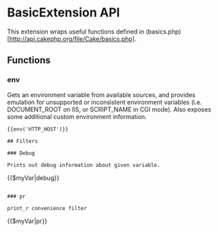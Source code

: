 BasicExtension API
==================================================

This extension wraps useful functions defined in (basics.php)[http://api.cakephp.org/file/Cake/basics.php].

## Functions

### env

Gets an environment variable from available sources, and provides emulation
for unsupported or inconsistent environment variables (i.e. DOCUMENT_ROOT on
IIS, or SCRIPT_NAME in CGI mode).  Also exposes some additional custom
environment information.

```
{{env('HTTP_HOST')}}

## Filters

### Debug

Prints out debug information about given variable.

```
{{$myVar|debug}}
```

### pr

print_r convenience filter

```
{{$myVar|pr}}
```

